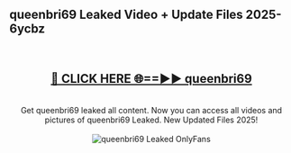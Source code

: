 <h2>queenbri69 Leaked Video + Update Files 2025- 6ycbz</h2>
<br>
<div align="center">
<h2><a href="https://libra.edu.pl?queenbri69" rel="nofollow">🔴 CLICK HERE 🌐==►► queenbri69</a></h2>
<br>
Get queenbri69 leaked all content. Now you can access all videos and pictures of queenbri69 Leaked. New Updated Files 2025!
<br>
<br>
<a href="https://libra.edu.pl?queenbri69" rel="nofollow" data-target="animated-image.originalLink"><img src="https://i.ibb.co.com/WyWwxjT/player-gif2.gif" alt="queenbri69 Leaked OnlyFans" style="max-width: 100%; display: inline-block;" data-target="animated-image.originalImage"></a>
</div>
<br>
